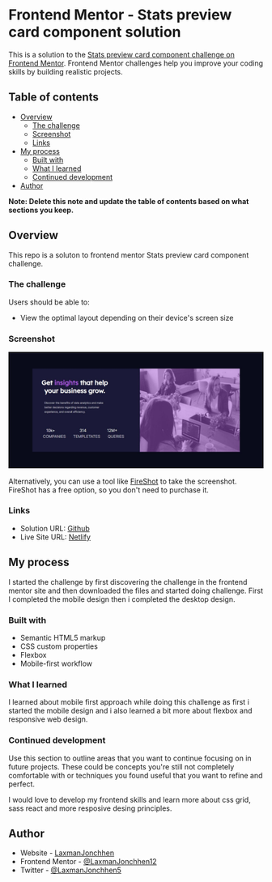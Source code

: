 # Frontend Mentor - Stats preview card component solution

This is a solution to the [Stats preview card component challenge on Frontend Mentor](https://www.frontendmentor.io/challenges/stats-preview-card-component-8JqbgoU62). Frontend Mentor challenges help you improve your coding skills by building realistic projects. 

## Table of contents

- [Overview](#overview)
  - [The challenge](#the-challenge)
  - [Screenshot](#screenshot)
  - [Links](#links)
- [My process](#my-process)
  - [Built with](#built-with)
  - [What I learned](#what-i-learned)
  - [Continued development](#continued-development)
- [Author](#author)

**Note: Delete this note and update the table of contents based on what sections you keep.**

## Overview
This repo is a soluton to frontend mentor  Stats preview card component challenge.

### The challenge

Users should be able to:

- View the optimal layout depending on their device's screen size

### Screenshot

![](./images/Solution.JPG)



Alternatively, you can use a tool like [FireShot](https://getfireshot.com/) to take the screenshot. FireShot has a free option, so you don't need to purchase it. 


### Links

- Solution URL: [Github](https://github.com/LaxmanJonchhen12/Stats-PreviewCard-Challenge)
- Live Site URL: [Netlify](https://your-live-site-url.com)

## My process
I started the challenge by first discovering the challenge in the frontend mentor site and then downloaded the files and started doing challenge. First I completed the mobile design then i completed the desktop design.

### Built with

- Semantic HTML5 markup
- CSS custom properties
- Flexbox
- Mobile-first workflow


### What I learned
I learned about mobile first approach while doing this challenge as first i started the mobile design and i also learned a bit more about flexbox and responsive web design.

### Continued development

Use this section to outline areas that you want to continue focusing on in future projects. These could be concepts you're still not completely comfortable with or techniques you found useful that you want to refine and perfect.

I would love to develop my frontend skills and learn more about css grid, sass react and more resposive desing principles.


## Author

- Website - [LaxmanJonchhen](https://laxmanjonchhen12.github.io/)
- Frontend Mentor - [@LaxmanJonchhen12](https://www.frontendmentor.io/profile/LaxmanJonchhen12)
- Twitter - [@LaxmanJonchhen5](https://twitter.com/LaxmanJonchhen5)


